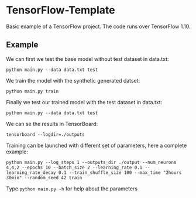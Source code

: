 # TensorFlow-Template

Basic example of a TensorFlow project. The code runs over TensorFlow 1.10.

## Example

We can first we test the base model without test dataset in data.txt:

`python main.py --data data.txt test`

We train the model with the synthetic generated datset:

`python main.py train`

Finally we test our trained model with the test dataset in data.txt:

`python main.py --data data.txt test`

We can se the results in TensorBoard:

`tensorboard --logdir=./outputs`

Training can be launched with different set of parameters, here a complete example:

`python main.py --log_steps 1 --outputs_dir ./output --num_neurons 4,4,2 --epochs 10 --batch_size 2 --learning_rate 0.1 --learning_rate_decay 0.1 --train_shuffle_size 100 --max_time "2hours 30min" --random_seed 42 train`

Type `python main.py -h` for help about the parameters




